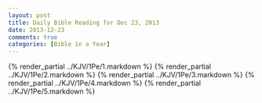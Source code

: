 ```yaml
---
layout: post
title: Daily Bible Reading for Dec 23, 2013
date: 2013-12-23
comments: true
categories: [Bible in a Year]
---
```

{% render_partial ../KJV/1Pe/1.markdown %}
{% render_partial ../KJV/1Pe/2.markdown %}
{% render_partial ../KJV/1Pe/3.markdown %}
{% render_partial ../KJV/1Pe/4.markdown %}
{% render_partial ../KJV/1Pe/5.markdown %}
